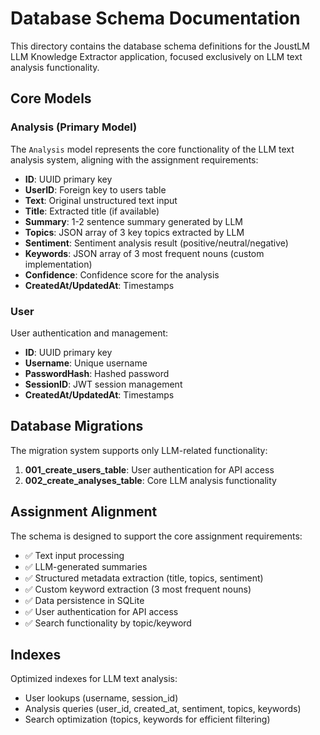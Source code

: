 # Database Schema Documentation

This directory contains the database schema definitions for the JoustLM LLM Knowledge Extractor application, focused exclusively on LLM text analysis functionality.

## Core Models

### Analysis (Primary Model)
The `Analysis` model represents the core functionality of the LLM text analysis system, aligning with the assignment requirements:

- **ID**: UUID primary key
- **UserID**: Foreign key to users table
- **Text**: Original unstructured text input
- **Title**: Extracted title (if available)
- **Summary**: 1-2 sentence summary generated by LLM
- **Topics**: JSON array of 3 key topics extracted by LLM
- **Sentiment**: Sentiment analysis result (positive/neutral/negative)
- **Keywords**: JSON array of 3 most frequent nouns (custom implementation)
- **Confidence**: Confidence score for the analysis
- **CreatedAt/UpdatedAt**: Timestamps

### User
User authentication and management:
- **ID**: UUID primary key
- **Username**: Unique username
- **PasswordHash**: Hashed password
- **SessionID**: JWT session management
- **CreatedAt/UpdatedAt**: Timestamps

## Database Migrations

The migration system supports only LLM-related functionality:
1. **001_create_users_table**: User authentication for API access
2. **002_create_analyses_table**: Core LLM analysis functionality

## Assignment Alignment

The schema is designed to support the core assignment requirements:
- ✅ Text input processing
- ✅ LLM-generated summaries
- ✅ Structured metadata extraction (title, topics, sentiment)
- ✅ Custom keyword extraction (3 most frequent nouns)
- ✅ Data persistence in SQLite
- ✅ User authentication for API access
- ✅ Search functionality by topic/keyword

## Indexes

Optimized indexes for LLM text analysis:
- User lookups (username, session_id)
- Analysis queries (user_id, created_at, sentiment, topics, keywords)
- Search optimization (topics, keywords for efficient filtering)
